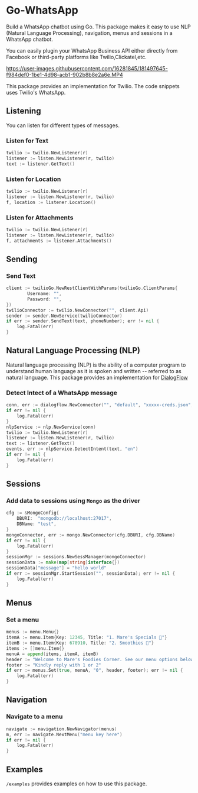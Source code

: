 # **Go-WhatsApp**

Build a WhatsApp chatbot using Go. This package makes it easy to use NLP (Natural Language Processing), navigation, menus and sessions in a WhatsApp chatbot. 

You can easily plugin your WhatsApp Business API either directly from Facebook or third-party platforms like Twilio,Clickatel,etc. 

https://user-images.githubusercontent.com/16281845/181497645-f984def0-1be1-4d98-acb1-902b8b8e2a6e.MP4

This package provides an implementation for Twilio. The code snippets uses Twilio's WhatsApp.

## **Listening** 
You can listen for different types of messages.  
### Listen for Text
```go
twilio := twilio.NewListener(r)
listener := listen.NewListener(r, twilio)
text := listener.GetText()
```
### Listen for Location
```go
twilio := twilio.NewListener(r)
listener := listen.NewListener(r, twilio)
f, location := listener.Location()
```
### Listen for Attachments
```go
twilio := twilio.NewListener(r)
listener := listen.NewListener(r, twilio)
f, attachments := listener.Attachments()
```

## **Sending**

### Send Text
```go
client := twilioGo.NewRestClientWithParams(twilioGo.ClientParams{
		Username: "",
		Password: "",
})
twilioConnector := twilio.NewConnector("", client.Api)
sender := sender.NewService(twilioConnector)
if err := sender.SendText(text, phoneNumber); err != nil {
	log.Fatal(err)
}
```

## **Natural Language Processing (NLP)**
Natural language processing (NLP) is the ability of a computer program to understand human language as it is spoken and written -- referred to as natural language. 
This package provides an implementation for [DialogFlow](https://cloud.google.com/dialogflow/docs)

### Detect Intect of a WhatsApp message
```go
conn, err := dialogflow.NewConnector("", "default", "xxxxx-creds.json", "europe-west2")
if err != nil {
	log.Fatal(err)
}
nlpService := nlp.NewService(conn)
twilio := twilio.NewListener(r)
listener := listen.NewListener(r, twilio)
text := listener.GetText()
events, err := nlpService.DetectIntent(text, "en")
if err != nil {
	log.Fatal(err)
}
```

## **Sessions**
### Add data to sessions using `Mongo` as the driver
```go
cfg := &MongoConfig{
	DBURI:  "mongodb://localhost:27017",
	DBName: "test",
}
mongoConnector, err := mongo.NewConnector(cfg.DBURI, cfg.DBName)
if err != nil {
	log.Fatal(err)
}
sessionMgr := sessions.NewSessManager(mongoConnector)
sessionData := make(map[string]interface{})
sessionData["message"] = "hello world"
if err := sessionMgr.StartSession("", sessionData); err != nil {
	log.Fatal(err)
}
```

## **Menus**
### Set a menu
```go
menus := menu.Menu{}
itemA := menu.Item{Key: 12345, Title: "1. Mare's Specials 🍰"}
itemB := menu.Item{Key: 678910, Title: "2. Smoothies 🍝"}
items := []menu.Item{}
menuA = append(items, itemA, itemB)
header := "Welcome to Mare's Foodies Corner. See our menu options below:"
footer := "Kindly reply with 1 or 2"
if err := menus.Set(true, menuA, "0", header, footer); err != nil {
	log.Fatal(err)
}
```

## **Navigation**
### Navigate to a menu
```go
navigate := navigation.NewNavigator(menus)
m, err := navigate.NextMenu("menu key here")
if err != nil {
	log.Fatal(err)
}
```

## **Examples**
`/examples` provides examples on how to use this package. 
